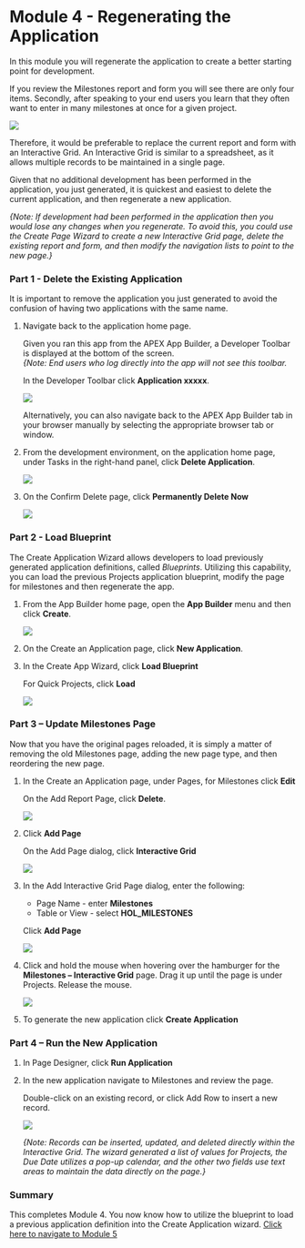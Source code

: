 # Module 4 - Regenerating the Application

In this module you will regenerate the application to create a better starting point for development. 

If you review the Milestones report and form you will see there are only four items. Secondly, after speaking to your end users you learn that they often want to enter in many milestones at once for a given project.

![](images/4/milestones.png)

Therefore, it would be preferable to replace the current report and form with an Interactive Grid. An Interactive Grid is similar to a spreadsheet, as it allows multiple records to be maintained in a single page.

Given that no additional development has been performed in the application, you just generated, it is quickest and easiest to delete the current application, and then regenerate a new application. 

*{Note: If development had been performed in the application then you would lose any changes when you regenerate. To avoid this, you could use the Create Page Wizard to create a new Interactive Grid page, delete the existing report and form, and then modify the navigation lists to point to the new page.}*

### **Part 1** - Delete the Existing Application
It is important to remove the application you just generated to avoid the confusion of having two applications with the same name.

1. Navigate back to the application home page. 

    Given you ran this app from the APEX App Builder, a Developer Toolbar is displayed at the bottom of the screen.     
    *{Note: End users who log directly into the app will not see this toolbar.* 

    In the Developer Toolbar click **Application xxxxx**.

    ![](images/4/dev-toolbar.png)
    
    Alternatively, you can also navigate back to the APEX App Builder tab in your browser manually by selecting the appropriate browser tab or window. 
    
2. From the development environment, on the application home page, under Tasks in the right-hand panel, click **Delete Application**.

    ![](images/4/delete-app.png) 

3. On the Confirm Delete page, click **Permanently Delete Now**

    ![](images/4/perm-delete-now.png) 

### **Part 2** - Load Blueprint
The Create Application Wizard allows developers to load previously generated application definitions, called _Blueprints_. Utilizing this capability, you can load the previous Projects application blueprint, modify the page for milestones and then regenerate the app.

1. From the App Builder home page, open the **App Builder** menu and then click **Create**.

    ![](images/4/go-create-app.png) 

2. On the Create an Application page, click **New Application**.

3. In the Create App Wizard, click **Load Blueprint**

    For Quick Projects, click **Load**

    ![](images/4/load-blueprint.png) 

### **Part 3** – Update Milestones Page
Now that you have the original pages reloaded, it is simply a matter of removing the old Milestones page, adding the new page type, and then reordering the new page.

1. In the Create an Application page, under Pages, for Milestones click **Edit**

    On the Add Report Page, click **Delete**.

    ![](images/4/delete-page.png) 

2. Click **Add Page**

    On the Add Page dialog, click **Interactive Grid**

    ![](images/4/select-ig.png) 

3. In the Add Interactive Grid Page dialog, enter the following:
    - Page Name - enter **Milestones**
    - Table or View - select **HOL_MILESTONES**

    Click **Add Page**

    ![](images/4/add-page.png) 

4. Click and hold the mouse when hovering over the hamburger for the **Milestones – Interactive Grid** page.
    Drag it up until the page is under Projects. Release the mouse.

    ![](images/4/drag-page.png) 

5. To generate the new application click **Create Application**

### **Part 4** – Run the New Application

1. In Page Designer, click **Run Application**

2. In the new application navigate to Milestones and review the page.

    Double-click on an existing record, or click Add Row to insert a new record.

    ![](images/4/new-page.png)

    *{Note: Records can be inserted, updated, and deleted directly within the Interactive Grid. The wizard generated a list of values for Projects, the Due Date utilizes a pop-up calendar, and the other two fields use text areas to maintain the data directly on the page.}*

### **Summary**
This completes Module 4. You now know how to utilize the blueprint to load a previous application definition into the Create Application wizard. [Click here to navigate to Module 5](5-improving-tasks.md)
     
